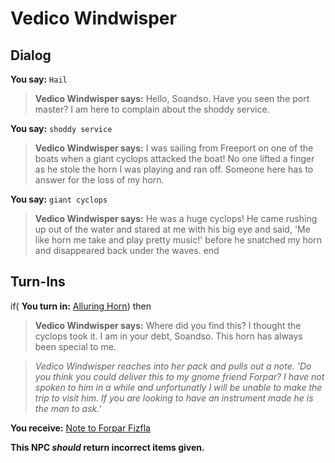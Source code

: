 # Vedico Windwisper
## Dialog

**You say:** `Hail`



>**Vedico Windwisper says:** Hello, Soandso. Have you seen the port master? I am here to complain about the shoddy service.

**You say:** `shoddy service`



>**Vedico Windwisper says:** I was sailing from Freeport on one of the boats when a giant cyclops attacked the boat! No one lifted a finger as he stole the horn I was playing and ran off. Someone here has to answer for the loss of my horn.

**You say:** `giant cyclops`



>**Vedico Windwisper says:** He was a huge cyclops! He came rushing up out of the water and stared at me with his big eye and said, 'Me like horn me take and play pretty music!' before he snatched my horn and disappeared back under the waves.
end

## Turn-Ins



if( **You turn in:** [Alluring Horn](/item/20530)) then


>**Vedico Windwisper says:** Where did you find this? I thought the cyclops took it. I am in your debt, Soandso. This horn has always been special to me.


>*Vedico Windwisper reaches into her pack and pulls out a note. 'Do you think you could deliver this to my gnome friend Forpar? I have not spoken to him in a while and unfortunatly I will be unable to make the trip to visit him. If you are looking to have an instrument made he is the man to ask.'*


 **You receive:**  [Note to Forpar Fizfla](/item/20378) 

**This NPC *should* return incorrect items given.**






